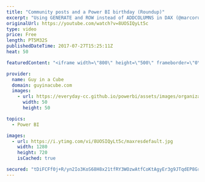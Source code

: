 ```yaml
---
title: "Community posts and a Power BI birthday (Roundup)"
excerpt: "Using GENERATE and ROW instead of ADDCOLUMNS in DAX (@marcorus) http://www.sqlbi.com/articles/using-generate-and-row-instead-of-addcolumns-in-dax/  Ranking Values with Measures (@powerbitips) https://powerbi.tips/2017/07/ranking-values-with-measures/  How To Find The Latest Custom Visuals In #Power BI?"
originalUrl: https://youtube.com/watch?v=8UOSIQyLt5c
type: video
price: Free
length: PT5M32S
publishedDateTime: 2017-07-27T15:25:11Z
heat: 50

featuredContent: "<iframe width=\"800\" height=\"500\" frameborder=\"0\" src=\"https://www.youtube.com/embed/8UOSIQyLt5c\" allow=\"accelerometer; autoplay; encrypted-media; gyroscope; picture-in-picture\" allowfullscreen></iframe>"

provider:
  name: Guy in a Cube
  domain: guyinacube.com
  images:
    - url: https://everyday-cc.github.io/powerbi/assets/images/organizations/guyinacube.com-50x50.jpg
      width: 50
      height: 50

topics:
  - Power BI

images:
  - url: https://i.ytimg.com/vi/8UOSIQyLt5c/maxresdefault.jpg
    width: 1280
    height: 720
    isCached: true

secured: "tDiFCFf0j+R/yn2Io3KoS68H8x21tfRY3WOzwAtfCoKtAgyEr3g9JTqdEP8GrTGTUqYAxvPPYKEt1/MmeLg2W89ejt44CXDajGj3+gle6qVfTNIJc6+8bFeix9b67dVqq9CYDLH/daDLs6HU8sH0wgLkqJ0lMWNxMBR9v4i5U7eLYRYmUwn5zCWNzQ0NBZZv7bEidQKsGxvl0FmTe02yW6zSUHbl1sUedYGvgMYyFGDIGVMC07VZnwPI9mtYEekNWh2nOhT/oTFAw62f7dZViBE7R7zzbvxYWFDQGrhRq/q2cIojLkmxNKZRvYKpqQxHAaAnmUwi8FaajpXBN9We6g2rK6ly62s83qF38kXErUzB5Ne4HJVFHDpyoW9DSIcPuORAn+MvX5A1dFDu9O3AkAontJaI1mhYaYKwR3XyPn8=;OyPntTKrYVUW0aDCYpeftg=="
---
```


